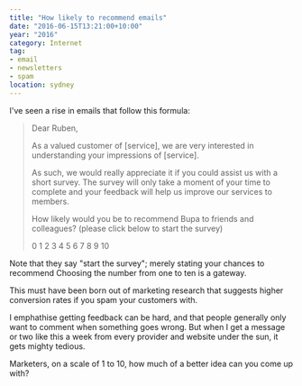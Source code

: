 ```yaml
---
title: "How likely to recommend emails"
date: "2016-06-15T13:21:00+10:00"
year: "2016"
category: Internet
tag:
- email
- newsletters
- spam
location: sydney
---
```

I've seen a rise in emails that follow this formula:

> Dear Ruben,
> 
> As a valued customer of [service], we are very interested in understanding 
> your impressions of [service].
> 
> As such, we would really appreciate it if you could assist us with a short 
> survey. The survey will only take a moment of your time to complete and your
> feedback will help us improve our services to members.
> 
> How likely would you be to recommend Bupa to friends and colleagues? (please 
> click below to start the survey)
> 
> 0 1 2 3 4 5 6 7 8 9 10

Note that they say "start the survey"; merely stating your chances to recommend
Choosing the number from one to ten is a gateway.

This must have been born out of marketing research that suggests higher conversion rates if you spam your customers with.

I emphathise getting feedback can be hard, and that people generally only want to comment when something goes wrong. But when I get a message or two like this a week from every provider and website under the sun, it gets mighty tedious.

Marketers, on a scale of 1 to 10, how much of a better idea can you come up with?

